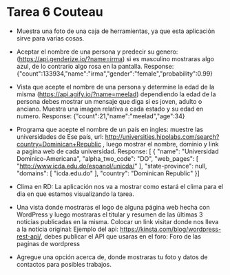 # Tarea 6 Couteau

- Muestra una foto de una caja de herramientas, ya que esta aplicación sirve para varias cosas.

- Aceptar el nombre de una persona y predecir su genero: (https://api.genderize.io/?name=irma) si es masculino mostraras algo azul, de lo contrario algo rosa en la pantalla. Response: {"count":133934,"name":"irma","gender":"female","probability":0.99}

- Vista que acepte el nombre de una persona y determine la edad de la misma (https://api.agify.io/?name=meelad) dependiendo la edad de la persona debes mostrar un mensaje que diga si es joven, adulto o anciano. Muestra una imagen relativa a cada estado y su edad en numero. Response: {"count":21,"name":"meelad","age":34}

- Programa que acepte el nombre de un país en ingles: muestre las universidades de Ese país,  url: http://universities.hipolabs.com/search?country=Dominican+Republic , luego mostrar el nombre, dominio y link a pagina web de cada universidad. Response: [
  {
    "name": "Universidad Dominico-Americana",
    "alpha_two_code": "DO",
    "web_pages": [
      "http://www.icda.edu.do/espanol/unicda/"
    ],
    "state-province": null,
    "domains": [
      "icda.edu.do"
    ],
    "country": "Dominican Republic"
  }]

- Clima en RD: La aplicación nos va a mostrar como estará el clima para el dia en que estamos visualizando la tarea.

- Una vista donde mostraras el logo de alguna página web hecha con WordPress y luego mostraras el titular y resumen de las últimas 3 noticias publicadas en la misma. Colocar un link visitar donde nos lleva a la noticia original: Ejemplo del api: https://kinsta.com/blog/wordpress-rest-api/, debes publicar el API que usaras en el foro: Foro de las paginas de wordpress

- Agregue una opción acerca de, donde mostraras tu foto y datos de contactos para posibles trabajos.
